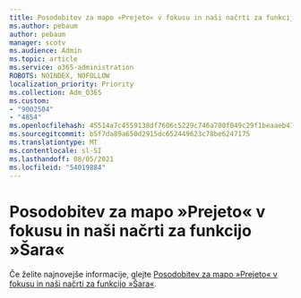 ```yaml
---
title: Posodobitev za mapo »Prejeto« v fokusu in naši načrti za funkcijo »Šara«
ms.author: pebaum
author: pebaum
manager: scotv
ms.audience: Admin
ms.topic: article
ms.service: o365-administration
ROBOTS: NOINDEX, NOFOLLOW
localization_priority: Priority
ms.collection: Adm_O365
ms.custom:
- "9002504"
- "4854"
ms.openlocfilehash: 45514a7c4559138df7606c5229c746a700f049c29f1beaaeb47a7e2e0dd0d2d6
ms.sourcegitcommit: b5f7da89a650d2915dc652449623c78be6247175
ms.translationtype: MT
ms.contentlocale: sl-SI
ms.lasthandoff: 08/05/2021
ms.locfileid: "54019884"
---
```

# <a name="update-on-focused-inbox-and-our-plans-for-clutter"></a>Posodobitev za mapo »Prejeto« v fokusu in naši načrti za funkcijo »Šara«

Če želite najnovejše informacije, glejte [Posodobitev za mapo »Prejeto« v fokusu in naši načrti za funkcijo »Šara«](https://techcommunity.microsoft.com/t5/outlook-blog/update-on-focused-inbox-and-our-plans-for-clutter/ba-p/136448).
